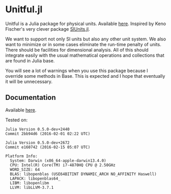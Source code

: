 # Unitful.jl

Unitful is a Julia package for physical units. Available
[here](https://github.com/ajkeller34/Unitful.jl). Inspired by Keno Fischer's
very clever package [SIUnits.jl](https://github.com/keno/SIUnits.jl).

We want to support not only SI units but also any other unit system. We also
want to minimize or in some cases eliminate the run-time penalty of units.
There should be facilities for dimensional analysis.
All of this should integrate easily with the usual mathematical operations
and collections that are found in Julia base.

You will see a lot of warnings when you use this package because I override
some methods in Base. This is expected and I hope that eventually it will be
unnecessary.

## Documentation

Available [here](http://ajkeller34.github.io/Unitful.jl).

Tested on:

```
Julia Version 0.5.0-dev+2440
Commit 2bb94d6 (2016-02-01 02:22 UTC)

Julia Version 0.5.0-dev+2672
Commit e160742 (2016-02-15 05:07 UTC)
```

```
Platform Info:
  System: Darwin (x86_64-apple-darwin13.4.0)
  CPU: Intel(R) Core(TM) i7-4870HQ CPU @ 2.50GHz
  WORD_SIZE: 64
  BLAS: libopenblas (USE64BITINT DYNAMIC_ARCH NO_AFFINITY Haswell)
  LAPACK: libopenblas64_
  LIBM: libopenlibm
  LLVM: libLLVM-3.7.1
```


